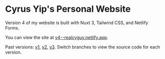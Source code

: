 # Cyrus Yip's Personal Website

Version 4 of my website is built with Nuxt 3, Tailwind CSS, and Netlify Forms.

You can view the site at [v4--realcyguy.netlify.app](https://v4--realcyguy.netlify.app/).

Past versions: [v1](https://v1--realcyguy.netlify.app/), [v2](https://v2--realcyguy.netlify.app/), [v3](https://v3--realcyguy.netlify.app/). Switch branches to view the source code for each version.
